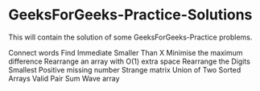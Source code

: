 # GeeksForGeeks-Practice-Solutions

This will contain the solution of some GeeksForGeeks-Practice problems.

Connect words
Find Immediate Smaller Than X
Minimise the maximum difference
Rearrange an array with O(1) extra space
Rearrange the Digits
Smallest Positive missing number
Strange matrix
Union of Two Sorted Arrays
Valid Pair Sum
Wave array

